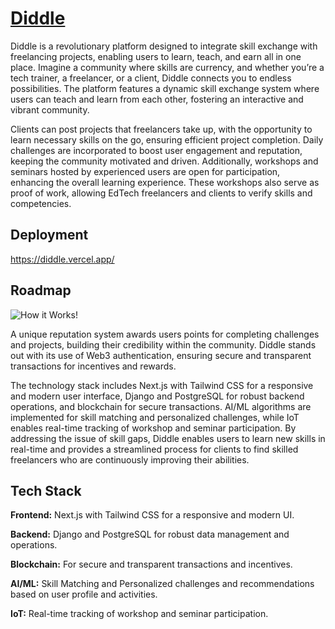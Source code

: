 
# [Diddle](https://www.github.com/octokatherine)


   Diddle is a revolutionary platform designed to integrate skill exchange with freelancing projects, enabling users to learn, teach, and earn all in one place. 
Imagine a community where skills are currency, and whether you’re a tech trainer, a freelancer, or a client, Diddle connects you to endless possibilities. The platform features a dynamic skill exchange system where users can teach and learn from each other, fostering an interactive and vibrant community. 

  Clients can post projects that freelancers take up, with the opportunity to learn necessary skills on the go, ensuring efficient project completion. Daily challenges are incorporated to boost user engagement and reputation, keeping the community motivated and driven. Additionally, workshops and seminars hosted by experienced users are open for participation, enhancing the overall learning experience. These workshops also serve as proof of work, allowing EdTech freelancers and clients to verify skills and competencies.



## Deployment
https://diddle.vercel.app/




## Roadmap

![How it Works!](https://drive.google.com/file/d/1vtgXCEMvUtvaT8cKAjaikz7FPkkFpvkb/view?usp=drive_link)

A unique reputation system awards users points for completing challenges and projects, building their credibility within the community. Diddle stands out with its use of Web3 authentication, ensuring secure and transparent transactions for incentives and rewards. 

The technology stack includes Next.js with Tailwind CSS for a responsive and modern user interface, Django and PostgreSQL for robust backend operations, and blockchain for secure transactions. AI/ML algorithms are implemented for skill matching and personalized challenges, while IoT enables real-time tracking of workshop and seminar participation. By addressing the issue of skill gaps, Diddle enables users to learn new skills in real-time and provides a streamlined process for clients to find skilled freelancers who are continuously improving their abilities.

## Tech Stack

**Frontend:** Next.js with Tailwind CSS for a responsive and modern UI.

**Backend:** Django and PostgreSQL for robust data management and operations.

**Blockchain:** For secure and transparent transactions and incentives.

**AI/ML:** Skill Matching and Personalized challenges and recommendations based on user profile and activities.

**IoT:** Real-time tracking of workshop and seminar participation.
